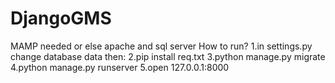 # DjangoGMS
MAMP needed or else apache and sql server
How to run?
1.in settings.py change database data then:
2.pip install req.txt
3.python manage.py migrate
4.python manage.py runserver
5.open 127.0.0.1:8000
